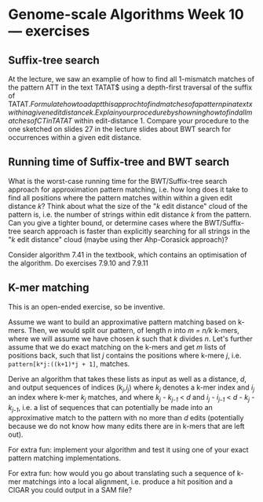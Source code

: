 # Genome-scale Algorithms Week 10 — exercises

## Suffix-tree search

At the lecture, we saw an examplie of how to find all 1-mismatch matches of the pattern ATT in the text TATAT$ using a depth-first traversal of the suffix of TATAT$. Formulate how to adapt this approch to find matches of a  pattern p in a text x within a given edit distance k. Explain your procedure by showning how to find all matches of CT in TATAT$ within edit-distance 1. Compare your procedure to the one sketched on slides 27 in the lecture slides about BWT search for occurrences within a given edit distance.

## Running time of Suffix-tree and BWT search

What is the worst-case running time for the BWT/Suffix-tree search approach for approximation pattern matching, i.e. how long does it take to find all positions where the pattern matches within within a given edit distance *k*? Think about what the size of the "*k* edit distance" cloud of the pattern is, i.e. the number of strings within edit distance *k* from the pattern. Can you give a tighter bound, or determine cases where the BWT/Suffix-tree search approach is faster than explicitly searching for all strings in the "*k* edit distance" cloud (maybe using ther Ahp-Corasick approach)?

Consider algorithm 7.41 in the textbook, which contains an optimisation of the algorithm. Do exercises 7.9.10 and 7.9.11

## K-mer matching

This is an open-ended exercise, so be inventive.

Assume we want to build an approximative pattern matching based on k-mers. Then, we would split our pattern, of length *n* into *m = n/k* k-mers, where we will assume we have chosen *k* such that *k* divides *n*. Let's further assume that we do exact matching on the k-mers and get *m* lists of positions back, such that list *j* contains the positions where k-mere *j*, i.e. `pattern[k*j:((k+1)*j + 1]`, matches.

Derive an algorithm that takes these lists as input as well as a distance, *d*, and output sequences of indices (*k<sub>j</sub>*,*i<sub>j</sub>*) where *k<sub>j</sub>* denotes a k-mer index and *i<sub>j</sub>* an index where k-mer *k<sub>j</sub>* matches, and where *k<sub>j</sub>* - *k<sub>j-1</sub>* < *d* and *i<sub>j</sub>* - *i<sub>j-1</sub>* < *d* - *k<sub>j</sub>* - *k<sub>j-1</sub>*, i.e. a list of sequences that can potentially be made into an approximative match to the pattern with no more than *d* edits (potentially because we do not know how many edits there are in k-mers that are left out).

For extra fun: implement your algorithm and test it using one of your exact pattern matching implementations.

For extra fun: how would you go about translating such a sequence of k-mer matchings into a local alignment, i.e. produce a hit position and a CIGAR you could output in a SAM file?
